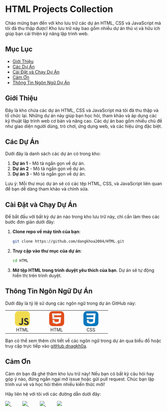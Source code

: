 # HTML Projects Collection

Chào mừng bạn đến với kho lưu trữ các dự án HTML, CSS và JavaScript mà tôi đã thu thập được! Kho lưu trữ này bao gồm nhiều dự án thú vị và hữu ích giúp bạn cải thiện kỹ năng lập trình web.

## Mục Lục
- [Giới Thiệu](#giới-thiệu)
- [Các Dự Án](#các-dự-án)
- [Cài Đặt và Chạy Dự Án](#cài-đặt-và-chạy-dự-án)
- [Cảm Ơn](#cảm-ơn)
- [Thông Tin Ngôn Ngữ Dự Án](#thông-tin-ngôn-ngữ-dự-án)

## Giới Thiệu
Đây là kho chứa các dự án HTML, CSS và JavaScript mà tôi đã thu thập và tổ chức lại. Những dự án này giúp bạn học hỏi, tham khảo và áp dụng các kỹ thuật lập trình web cơ bản và nâng cao. Các dự án bao gồm nhiều chủ đề như giao diện người dùng, trò chơi, ứng dụng web, và các hiệu ứng đặc biệt.

## Các Dự Án

Dưới đây là danh sách các dự án có trong kho:

1. **Dự án 1** - Mô tả ngắn gọn về dự án.
2. **Dự án 2** - Mô tả ngắn gọn về dự án.
3. **Dự án 3** - Mô tả ngắn gọn về dự án.

Lưu ý: Mỗi thư mục dự án sẽ có các tệp HTML, CSS, và JavaScript liên quan để bạn dễ dàng tham khảo và chỉnh sửa.

## Cài Đặt và Chạy Dự Án

Để bắt đầu với bất kỳ dự án nào trong kho lưu trữ này, chỉ cần làm theo các bước đơn giản dưới đây:

1. **Clone repo về máy tính của bạn**:
    ```bash
    git clone https://github.com/dangkhoa2004/HTML.git
    ```

2. **Truy cập vào thư mục của dự án**:
    ```bash
    cd HTML
    ```

3. **Mở tệp HTML trong trình duyệt yêu thích của bạn**. Dự án sẽ tự động hiển thị trên trình duyệt.

## Thông Tin Ngôn Ngữ Dự Án

Dưới đây là tỷ lệ sử dụng các ngôn ngữ trong dự án GitHub này:

<table>
    <tr>
        <td align="center" width="96"> <img src="./assets/JavaScript.svg" width="48" height="48"
                alt="HTML" /> <br>HTML </td>
        <td align="center" width="96"> <img src="./assets/HTML.svg" width="48" height="48"
                alt="HTML" /> <br>HTML </td>
        <td align="center" width="96"> <img src="./assets/CSS.svg" width="48" height="48" alt="CSS" />
            <br>CSS
        </td>
    </tr>
</table>


Bạn có thể xem thêm chi tiết về các ngôn ngữ trong dự án qua biểu đồ hoặc truy cập trực tiếp vào [gitHub dnagkh0a](https://github.com/dangkhoa2004/HTML).


## Cảm Ơn

Cảm ơn bạn đã ghé thăm kho lưu trữ này! Nếu bạn có bất kỳ câu hỏi hay góp ý nào, đừng ngần ngại mở issue hoặc gửi pull request. Chúc bạn lập trình vui vẻ và học hỏi thêm nhiều kiến thức mới!

Hãy liên hệ với tôi với các đường dẫn dưới đây:

<a href="https://www.instagram.com/dangkhoa2004/">
<img src="https://img.shields.io/badge/Instagram-%23E4405F.svg?style=for-the-badge&logo=Instagram&logoColor=white">
</a>
 &nbsp;&nbsp;&nbsp;&nbsp;&nbsp;&nbsp;&nbsp;&nbsp;
<a href="https://www.youtube.com/@dangkhoa2004">
<img src="https://img.shields.io/badge/YouTube-FF0000?style=for-the-badge&logo=youtube&logoColor=white">
</a>
&nbsp;&nbsp;&nbsp;&nbsp;&nbsp;&nbsp;&nbsp;&nbsp;
<a href="https://www.twitter.com/dangkhoa2004/">
<img src="https://img.shields.io/badge/Twitter-%231DA1F2.svg?style=for-the-badge&logo=Twitter&logoColor=white">
</a>
&nbsp;&nbsp;&nbsp;&nbsp;&nbsp;&nbsp;&nbsp;&nbsp;
<a href="https://t.me/barnamenevisiadmin/">
<img src="https://img.shields.io/badge/telegram-2CA5E0?style=for-the-badge&logo=telegram&logoColor=white">
</a>